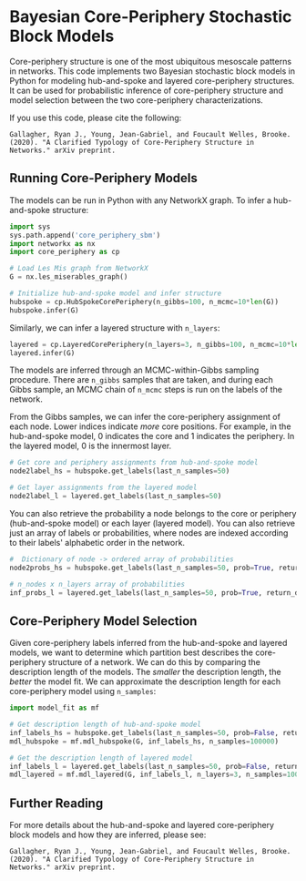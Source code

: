 # Bayesian Core-Periphery Stochastic Block Models

Core-periphery structure is one of the most ubiquitous mesoscale patterns in networks. This code implements two Bayesian stochastic block models in Python for modeling hub-and-spoke and layered core-periphery structures. It can be used for probabilistic inference of core-periphery structure and model selection between the two core-periphery characterizations.

If you use this code, please cite the following:

```
Gallagher, Ryan J., Young, Jean-Gabriel, and Foucault Welles, Brooke. (2020). "A Clarified Typology of Core-Periphery Structure in Networks." arXiv preprint.
```

## Running Core-Periphery Models

The models can be run in Python with any NetworkX graph. To infer a hub-and-spoke structure:

```python
import sys
sys.path.append('core_periphery_sbm')
import networkx as nx
import core_periphery as cp

# Load Les Mis graph from NetworkX
G = nx.les_miserables_graph()

# Initialize hub-and-spoke model and infer structure
hubspoke = cp.HubSpokeCorePeriphery(n_gibbs=100, n_mcmc=10*len(G))
hubspoke.infer(G)
```

Similarly, we can infer a layered structure with `n_layers`:

```python
layered = cp.LayeredCorePeriphery(n_layers=3, n_gibbs=100, n_mcmc=10*len(G))
layered.infer(G)
```

The models are inferred through an MCMC-within-Gibbs sampling procedure. There are `n_gibbs` samples that are taken, and during each Gibbs sample, an MCMC chain of `n_mcmc` steps is run on the labels of the network.


From the Gibbs samples, we can infer the core-periphery assignment of each node. Lower indices indicate *more* core positions. For example, in the hub-and-spoke model, 0 indicates the core and 1 indicates the periphery. In the layered model, 0 is the innermost layer.

```python
# Get core and periphery assignments from hub-and-spoke model
node2label_hs = hubspoke.get_labels(last_n_samples=50)

# Get layer assignments from the layered model
node2label_l = layered.get_labels(last_n_samples=50)
```

You can also retrieve the probability a node belongs to the core or periphery (hub-and-spoke model) or each layer (layered model). You can also retrieve just an array of labels or probabilities, where nodes are indexed according to their labels' alphabetic order in the network.

```python
#  Dictionary of node -> ordered array of probabilities
node2probs_hs = hubspoke.get_labels(last_n_samples=50, prob=True, return_dict=True)

# n_nodes x n_layers array of probabilities
inf_probs_l = layered.get_labels(last_n_samples=50, prob=True, return_dict=False)
```

## Core-Periphery Model Selection

Given core-periphery labels inferred from the hub-and-spoke and layered models, we want to determine which partition best describes the core-periphery structure of a network. We can do this by comparing the description length of the models. The *smaller* the description length, the *better* the model fit. We can approximate the description length for each core-periphery model using `n_samples`:

```python
import model_fit as mf

# Get description length of hub-and-spoke model
inf_labels_hs = hubspoke.get_labels(last_n_samples=50, prob=False, return_dict=False)
mdl_hubspoke = mf.mdl_hubspoke(G, inf_labels_hs, n_samples=100000)

# Get the description length of layered model
inf_labels_l = layered.get_labels(last_n_samples=50, prob=False, return_dict=False)
mdl_layered = mf.mdl_layered(G, inf_labels_l, n_layers=3, n_samples=1000000)
```

## Further Reading

For more details about the hub-and-spoke and layered core-periphery block models and how they are inferred, please see:

```
Gallagher, Ryan J., Young, Jean-Gabriel, and Foucault Welles, Brooke. (2020). "A Clarified Typology of Core-Periphery Structure in Networks." arXiv preprint.
```
